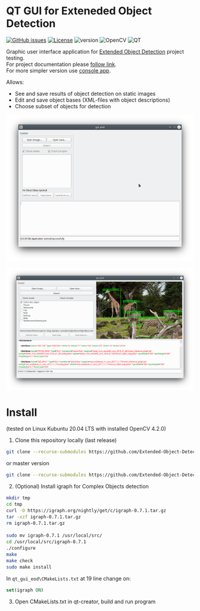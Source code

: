 # QT GUI for Exteneded Object Detection
[![GitHub issues](https://img.shields.io/github/issues/Extended-Object-Detection-ROS/qt_gui_eod.svg)](https://github.com/Extended-Object-Detection-ROS/qt_gui_eod/issues) [![License](https://img.shields.io/badge/License-BSD%203--Clause-blue.svg)](https://opensource.org/licenses/BSD-3-Clause) ![version](https://img.shields.io/badge/version-1.0.0-blue) ![OpenCV](https://img.shields.io/badge/opencv-4.2.0-blue) ![QT](https://img.shields.io/badge/QT-5.15.2-blue)

Graphic user interface application for [Extended Object Detection](https://github.com/Extended-Object-Detection-ROS) project testing.  
For project documentation please [follow link](https://github.com/Extended-Object-Detection-ROS/wiki_english/wiki).  
For more simpler version use [console app](https://github.com/Extended-Object-Detection-ROS/dummy_console_app).


Allows:
 - See and save results of object detection on static images
 - Edit and save object bases (XML-files with object descriptions)
 - Choose subset of objects for detection
 
![empty gui](doc/eod_gui_empty.png)

![filled gui](doc/eod_gui_filled.png)


# Install 
(tested on Linux Kubuntu 20.04 LTS with installed OpenCV 4.2.0)

1. Clone this repository locally (last release)
```bash
git clone --recurse-submodules https://github.com/Extended-Object-Detection-ROS/qt_gui_eod -b r1.0.0
```
or master version 
```bash
git clone --recurse-submodules https://github.com/Extended-Object-Detection-ROS/qt_gui_eod
```
2. (Optional) Install igraph for Complex Objects detection
```bash
mkdir tmp
cd tmp
curl -O https://igraph.org/nightly/get/c/igraph-0.7.1.tar.gz
tar -xzf igraph-0.7.1.tar.gz
rm igraph-0.7.1.tar.gz

sudo mv igraph-0.7.1 /usr/local/src/
cd /usr/local/src/igraph-0.7.1
./configure
make
make check
sudo make install
```
In `qt_gui_eod\CMakeLists.txt` at 19 line change on:
```cmake
set(igraph ON)
```
3. Open CMakeLists.txt in qt-creator, build and run program

